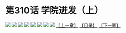 # 第310话 学院进发（上）
![](https://mhpic.xiaomingtaiji.net/comic/D/斗破苍穹拆分版/310话/1.jpg-zymk.middle.webp)
![](https://mhpic.xiaomingtaiji.net/comic/D/斗破苍穹拆分版/310话/2.jpg-zymk.middle.webp)
![](https://mhpic.xiaomingtaiji.net/comic/D/斗破苍穹拆分版/310话/3.jpg-zymk.middle.webp)
![](https://mhpic.xiaomingtaiji.net/comic/D/斗破苍穹拆分版/310话/4.jpg-zymk.middle.webp)
![](https://mhpic.xiaomingtaiji.net/comic/D/斗破苍穹拆分版/310话/5.jpg-zymk.middle.webp)
![](https://mhpic.xiaomingtaiji.net/comic/D/斗破苍穹拆分版/310话/6.jpg-zymk.middle.webp)
![](https://mhpic.xiaomingtaiji.net/comic/D/斗破苍穹拆分版/310话/7.jpg-zymk.middle.webp)
![](https://mhpic.xiaomingtaiji.net/comic/D/斗破苍穹拆分版/310话/8.jpg-zymk.middle.webp)
[【上一章】](./309.md)
[【目录】](./READMD.md)
[【下一章】](./311.md)
